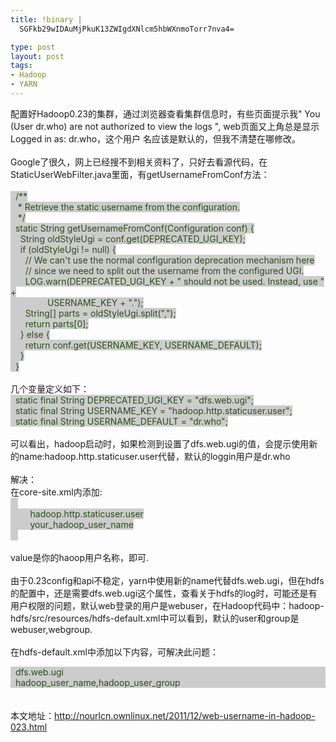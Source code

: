 ```yaml
--- 
title: !binary |
  SGFkb29wIDAuMjPkuK13ZWIgdXNlcm5hbWXnmoTorr7nva4=

type: post
layout: post
tags: 
- Hadoop
- YARN
---
```

配置好Hadoop0.23的集群，通过浏览器查看集群信息时，有些页面提示我" You (User dr.who) are     not authorized to view the logs ", web页面又上角总是显示 Logged in as: dr.who，这个用户     名应该是默认的，但我不清楚在哪修改。<br /><br />Google了很久，网上已经搜不到相关资料了，只好去看源代码，在StaticUserWebFilter.java里面，有getUsernameFromConf方法：<br /><br /><span style="background-color: #cccccc; color: #274e13;">  /**</span><br /><span style="background-color: #cccccc; color: #274e13;">   * Retrieve the static username from the configuration.</span><br /><span style="background-color: #cccccc; color: #274e13;">   */</span><br /><span style="background-color: #cccccc; color: #274e13;">  static String getUsernameFromConf(Configuration conf) {</span><br /><span style="background-color: #cccccc; color: #274e13;">    String oldStyleUgi = conf.get(DEPRECATED_UGI_KEY);</span><br /><span style="background-color: #cccccc; color: #274e13;">    if (oldStyleUgi != null) {</span><br /><span style="background-color: #cccccc; color: #274e13;">      // We can't use the normal configuration deprecation mechanism here</span><br /><span style="background-color: #cccccc; color: #274e13;">      // since we need to split out the username from the configured UGI.</span><br /><span style="background-color: #cccccc; color: #274e13;">      LOG.warn(DEPRECATED_UGI_KEY + " should not be used. Instead, use " + </span><br /><span style="background-color: #cccccc; color: #274e13;">               USERNAME_KEY + ".");</span><br /><span style="background-color: #cccccc; color: #274e13;">      String[] parts = oldStyleUgi.split(",");</span><br /><span style="background-color: #cccccc; color: #274e13;">      return parts[0];</span><br /><span style="background-color: #cccccc; color: #274e13;">    } else {</span><br /><span style="background-color: #cccccc; color: #274e13;">      return conf.get(USERNAME_KEY, USERNAME_DEFAULT);</span><br /><span style="background-color: #cccccc; color: #274e13;">    }</span><br /><span style="background-color: #cccccc; color: #274e13;">  }</span><br /><br />几个变量定义如下：<br /><span style="background-color: #cccccc; color: #274e13;">  static final String DEPRECATED_UGI_KEY = "dfs.web.ugi";</span><br /><span style="background-color: #cccccc; color: #274e13;">  static final String USERNAME_KEY = "hadoop.http.staticuser.user";</span><br /><span style="background-color: #cccccc; color: #274e13;">  static final String USERNAME_DEFAULT = "dr.who";</span><br /><br />可以看出，hadoop启动时，如果检测到设置了dfs.web.ugi的值，会提示使用新的name:hadoop.http.staticuser.user代替，默认的loggin用户是dr.who<br /><br />解决：<br />在core-site.xml内添加:<br /><span style="background-color: #cccccc; color: #274e13;">    <property></span><br /><span style="background-color: #cccccc; color: #274e13;">        <name>hadoop.http.staticuser.user</name></span><br /><span style="background-color: #cccccc; color: #274e13;">        <value>your_hadoop_user_name</value></span><br /><span style="background-color: #cccccc; color: #274e13;">    </property></span><br /><br />value是你的haoop用户名称，即可.<br /><br />由于0.23config和api不稳定，yarn中使用新的name代替dfs.web.ugi，但在hdfs的配置中，还是需要dfs.web.ugi这个属性，查看关于hdfs的log时，可能还是有用户权限的问题，默认web登录的用户是webuser，在Hadoop代码中：hadoop-hdfs/src/resources/hdfs-default.xml中可以看到，默认的user和group是webuser,webgroup.<br /><br />在hdfs-default.xml中添加以下内容，可解决此问题：<br /><div style="background-color: #cccccc; color: #274e13;"><property></div><div style="background-color: #cccccc; color: #274e13;">  <name>dfs.web.ugi</name></div><div style="background-color: #cccccc; color: #274e13;">  <value>hadoop_user_name,hadoop_user_group</value></div><div style="background-color: #cccccc; color: #274e13;"></property></div><br /><br />本文地址：<a href="http://nourlcn.ownlinux.net/2011/12/web-username-in-hadoop-023.html">http://nourlcn.ownlinux.net/2011/12/web-username-in-hadoop-023.html</a>
